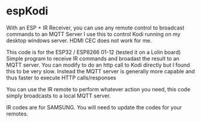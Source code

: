 # espKodi
With an ESP + IR Receiver, you can use any remote control to broadcast commands to an MQTT Server
I use this to control Kodi running on my desktop windows server. HDMI CEC does not work for me.


This code is for the ESP32 / ESP8266 01-12 (tested it on a Lolin board)
Simple program to receive IR commands and broadast the result to an MQTT server.
You can modify to do an http call to Kodi directly but I found this to be very slow. 
Instead the MQTT server is generally more capable and thus faster to execute HTTP calls/responses

You can use the IR remote to perform whatever action you need, this code simply broadcasts to a local MQTT server.

IR codes are for SAMSUNG. You will need to update the codes for your remotes. 


